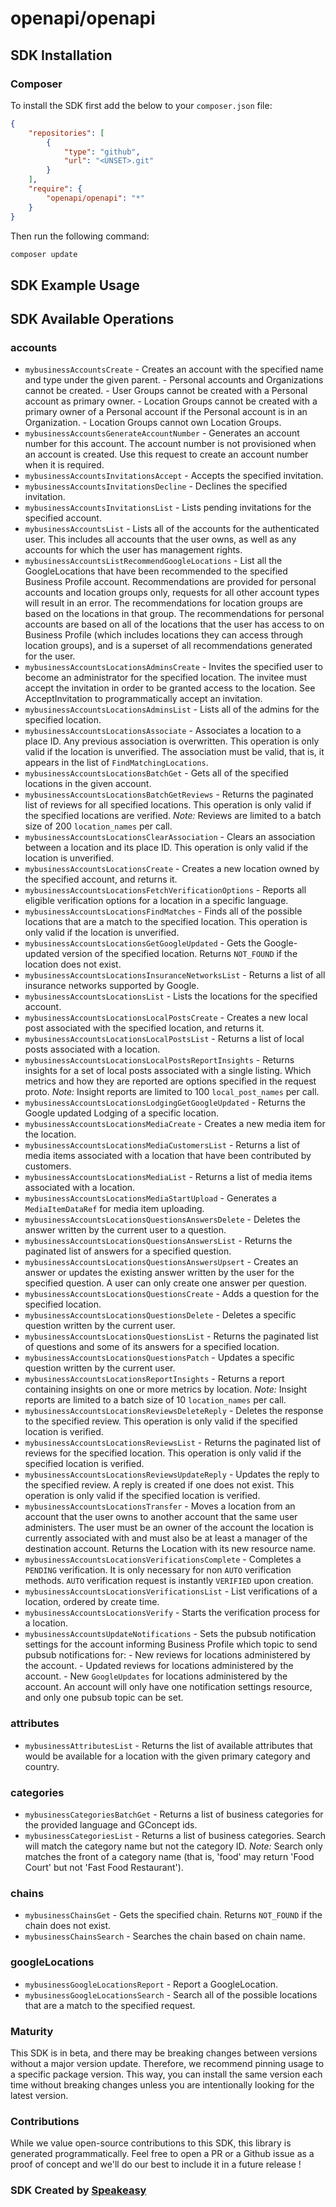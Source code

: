 # openapi/openapi

<!-- Start SDK Installation -->
## SDK Installation

### Composer

To install the SDK first add the below to your `composer.json` file:

```json
{
    "repositories": [
        {
            "type": "github",
            "url": "<UNSET>.git"
        }
    ],
    "require": {
        "openapi/openapi": "*"
    }
}
```

Then run the following command:

```bash
composer update
```
<!-- End SDK Installation -->

## SDK Example Usage
<!-- Start SDK Example Usage -->

<!-- End SDK Example Usage -->

<!-- Start SDK Available Operations -->
## SDK Available Operations


### accounts

* `mybusinessAccountsCreate` - Creates an account with the specified name and type under the given parent. - Personal accounts and Organizations cannot be created. - User Groups cannot be created with a Personal account as primary owner. - Location Groups cannot be created with a primary owner of a Personal account if the Personal account is in an Organization. - Location Groups cannot own Location Groups. 
* `mybusinessAccountsGenerateAccountNumber` - Generates an account number for this account. The account number is not provisioned when an account is created. Use this request to create an account number when it is required.
* `mybusinessAccountsInvitationsAccept` - Accepts the specified invitation.
* `mybusinessAccountsInvitationsDecline` - Declines the specified invitation.
* `mybusinessAccountsInvitationsList` - Lists pending invitations for the specified account.
* `mybusinessAccountsList` - Lists all of the accounts for the authenticated user. This includes all accounts that the user owns, as well as any accounts for which the user has management rights.
* `mybusinessAccountsListRecommendGoogleLocations` - List all the GoogleLocations that have been recommended to the specified Business Profile account. Recommendations are provided for personal accounts and location groups only, requests for all other account types will result in an error. The recommendations for location groups are based on the locations in that group. The recommendations for personal accounts are based on all of the locations that the user has access to on Business Profile (which includes locations they can access through location groups), and is a superset of all recommendations generated for the user.
* `mybusinessAccountsLocationsAdminsCreate` - Invites the specified user to become an administrator for the specified location. The invitee must accept the invitation in order to be granted access to the location. See AcceptInvitation to programmatically accept an invitation.
* `mybusinessAccountsLocationsAdminsList` - Lists all of the admins for the specified location.
* `mybusinessAccountsLocationsAssociate` - Associates a location to a place ID. Any previous association is overwritten. This operation is only valid if the location is unverified. The association must be valid, that is, it appears in the list of `FindMatchingLocations`.
* `mybusinessAccountsLocationsBatchGet` - Gets all of the specified locations in the given account.
* `mybusinessAccountsLocationsBatchGetReviews` - Returns the paginated list of reviews for all specified locations. This operation is only valid if the specified locations are verified. *Note:* Reviews are limited to a batch size of 200 `location_names` per call.
* `mybusinessAccountsLocationsClearAssociation` - Clears an association between a location and its place ID. This operation is only valid if the location is unverified.
* `mybusinessAccountsLocationsCreate` - Creates a new location owned by the specified account, and returns it.
* `mybusinessAccountsLocationsFetchVerificationOptions` - Reports all eligible verification options for a location in a specific language.
* `mybusinessAccountsLocationsFindMatches` - Finds all of the possible locations that are a match to the specified location. This operation is only valid if the location is unverified.
* `mybusinessAccountsLocationsGetGoogleUpdated` - Gets the Google-updated version of the specified location. Returns `NOT_FOUND` if the location does not exist.
* `mybusinessAccountsLocationsInsuranceNetworksList` - Returns a list of all insurance networks supported by Google.
* `mybusinessAccountsLocationsList` - Lists the locations for the specified account.
* `mybusinessAccountsLocationsLocalPostsCreate` - Creates a new local post associated with the specified location, and returns it.
* `mybusinessAccountsLocationsLocalPostsList` - Returns a list of local posts associated with a location.
* `mybusinessAccountsLocationsLocalPostsReportInsights` - Returns insights for a set of local posts associated with a single listing. Which metrics and how they are reported are options specified in the request proto. *Note:* Insight reports are limited to 100 `local_post_names` per call.
* `mybusinessAccountsLocationsLodgingGetGoogleUpdated` - Returns the Google updated Lodging of a specific location.
* `mybusinessAccountsLocationsMediaCreate` - Creates a new media item for the location.
* `mybusinessAccountsLocationsMediaCustomersList` - Returns a list of media items associated with a location that have been contributed by customers.
* `mybusinessAccountsLocationsMediaList` - Returns a list of media items associated with a location.
* `mybusinessAccountsLocationsMediaStartUpload` - Generates a `MediaItemDataRef` for media item uploading.
* `mybusinessAccountsLocationsQuestionsAnswersDelete` - Deletes the answer written by the current user to a question.
* `mybusinessAccountsLocationsQuestionsAnswersList` - Returns the paginated list of answers for a specified question.
* `mybusinessAccountsLocationsQuestionsAnswersUpsert` - Creates an answer or updates the existing answer written by the user for the specified question. A user can only create one answer per question.
* `mybusinessAccountsLocationsQuestionsCreate` - Adds a question for the specified location.
* `mybusinessAccountsLocationsQuestionsDelete` - Deletes a specific question written by the current user.
* `mybusinessAccountsLocationsQuestionsList` - Returns the paginated list of questions and some of its answers for a specified location.
* `mybusinessAccountsLocationsQuestionsPatch` - Updates a specific question written by the current user.
* `mybusinessAccountsLocationsReportInsights` - Returns a report containing insights on one or more metrics by location. *Note:* Insight reports are limited to a batch size of 10 `location_names` per call.
* `mybusinessAccountsLocationsReviewsDeleteReply` - Deletes the response to the specified review. This operation is only valid if the specified location is verified.
* `mybusinessAccountsLocationsReviewsList` - Returns the paginated list of reviews for the specified location. This operation is only valid if the specified location is verified.
* `mybusinessAccountsLocationsReviewsUpdateReply` - Updates the reply to the specified review. A reply is created if one does not exist. This operation is only valid if the specified location is verified.
* `mybusinessAccountsLocationsTransfer` - Moves a location from an account that the user owns to another account that the same user administers. The user must be an owner of the account the location is currently associated with and must also be at least a manager of the destination account. Returns the Location with its new resource name.
* `mybusinessAccountsLocationsVerificationsComplete` - Completes a `PENDING` verification. It is only necessary for non `AUTO` verification methods. `AUTO` verification request is instantly `VERIFIED` upon creation.
* `mybusinessAccountsLocationsVerificationsList` - List verifications of a location, ordered by create time.
* `mybusinessAccountsLocationsVerify` - Starts the verification process for a location.
* `mybusinessAccountsUpdateNotifications` - Sets the pubsub notification settings for the account informing Business Profile which topic to send pubsub notifications for: - New reviews for locations administered by the account. - Updated reviews for locations administered by the account. - New `GoogleUpdates` for locations administered by the account. An account will only have one notification settings resource, and only one pubsub topic can be set.

### attributes

* `mybusinessAttributesList` - Returns the list of available attributes that would be available for a location with the given primary category and country.

### categories

* `mybusinessCategoriesBatchGet` - Returns a list of business categories for the provided language and GConcept ids.
* `mybusinessCategoriesList` - Returns a list of business categories. Search will match the category name but not the category ID. *Note:* Search only matches the front of a category name (that is, 'food' may return 'Food Court' but not 'Fast Food Restaurant').

### chains

* `mybusinessChainsGet` - Gets the specified chain. Returns `NOT_FOUND` if the chain does not exist.
* `mybusinessChainsSearch` - Searches the chain based on chain name.

### googleLocations

* `mybusinessGoogleLocationsReport` - Report a GoogleLocation.
* `mybusinessGoogleLocationsSearch` - Search all of the possible locations that are a match to the specified request.
<!-- End SDK Available Operations -->

### Maturity

This SDK is in beta, and there may be breaking changes between versions without a major version update. Therefore, we recommend pinning usage
to a specific package version. This way, you can install the same version each time without breaking changes unless you are intentionally
looking for the latest version.

### Contributions

While we value open-source contributions to this SDK, this library is generated programmatically.
Feel free to open a PR or a Github issue as a proof of concept and we'll do our best to include it in a future release !

### SDK Created by [Speakeasy](https://docs.speakeasyapi.dev/docs/using-speakeasy/client-sdks)

